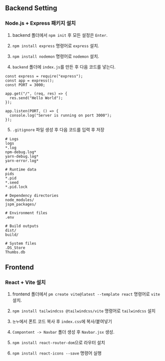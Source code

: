 ## Backend Setting

### Node.js + Express 패키지 설치

1. backend 폴더에서 `npm init` 후 모든 설정은 `Enter`.

2. `npm install express` 명령어로 `express` 설치.

3. `npm install nodemon` 명령어로 `nodemon` 설치.

4. `backend` 폴더에 `index.js`를 만든 후 다음 코드를 넣는다.

```
const express = require("express");
const app = express();
const PORT = 3000;

app.get("/", (req, res) => {
  res.send("Hello World");
});

app.listen(PORT, () => {
  console.log("Server is running on port 3000");
});
```

5. `.gitignore` 파일 생성 후 다음 코드를 입력 후 저장

```
# Logs
logs
*.log
npm-debug.log*
yarn-debug.log*
yarn-error.log*

# Runtime data
pids
*.pid
*.seed
*.pid.lock

# Dependency directories
node_modules/
jspm_packages/

# Environment files
.env

# Build outputs
dist/
build/

# System files
.DS_Store
Thumbs.db
```

## Frontend

### React + Vite 설치

1. frontend 폴더에서 `pm create vite@latest --template react` 명령어로 `vite` 설치.

2. `npm install tailwindcss @tailwindcss/vite` 명령어로 `tailwindcss` 설치

3. `눈누`에서 폰트 코드 복사 후 `index.css`에 복사/붙여넣기

4. `Compontent -> Navbar` 폴더 생성 후 `Navbar.jsx` 생성.

5. `npm install react-router-dom`으로 라우터 설치

6. `npm install react-icons --save` 명령어 실행
